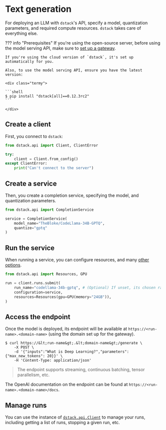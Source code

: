 # Text generation

For deploying an LLM with `dstack`'s API, specify a model, quantization parameters, 
and required compute resources. `dstack` takes care of everything else.

??? info "Prerequisites"
    If you're using the open-source server, before using the model serving API, make sure to
    [set up a gateway](services.md#set-up-a-gateway).

    If you're using the cloud version of `dstack`, it's set up automatically for you.

    Also, to use the model serving API, ensure you have the latest version:

    <div class="termy">

    ```shell
    $ pip install "dstack[all]==0.12.3rc2"
    ```

    </div>

## Create a client

First, you connect to `dstack`:

```python
from dstack.api import Client, ClientError

try:
    client = Client.from_config()
except ClientError:
    print("Can't connect to the server")
```

## Create a service

Then, you create a completion service, specifying the model, and quantization parameters.

```python
from dstack.api import CompletionService

service = CompletionService(
    model_name="TheBloke/CodeLlama-34B-GPTQ",
    quantize="gptq"
)
```

## Run the service

When running a service, you can configure resources, and many [other options](../../docs/reference/api/python/index.md#dstack.api.RunCollection.submit).

```python
from dstack.api import Resources, GPU

run = client.runs.submit(
    run_name="codellama-34b-gptq", # (Optional) If unset, its chosen randomly
    configuration=service,
    resources=Resources(gpu=GPU(memory="24GB")),
)
```

## Access the endpoint

Once the model is deployed, its endpoint will be available at
`https://<run-name>.<domain-name>` (using the domain set up for the gateway).

<div class="termy">

```shell
$ curl https://&lt;run-name&gt;.&lt;domain-name&gt;/generate \
    -X POST \
    -d '{"inputs":"What is Deep Learning?","parameters":{"max_new_tokens": 20}}' \
    -H 'Content-Type: application/json'
```

</div>

> The endpoint supports streaming, continuous batching, tensor parallelism, etc.

The OpenAI documentation on the endpoint can be found at `https://<run-name>.<domain-name>/docs`.

[//]: # (TODO: LangChain, own client)

## Manage runs

You can use the instance of [`dstack.api.Client`](../../docs/reference/api/python/index.md#dstack.api.Client) to manage your runs, 
including getting a list of runs, stopping a given run, etc.
